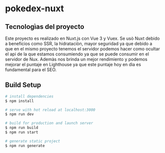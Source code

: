 # pokedex-nuxt

## Tecnologìas del proyecto

Este proyecto es realizado en Nuxt.js con Vue 3 y Vuex. Se usò Nuxt debido a beneficios como SSR, la hidrataciòn, mayor seguridad ya que debido a que en el mismo proyecto tenemos el servidor podemos hacer como ocultar el api de la que estamos consumiendo ya que se puede consumir en el servidor de Nux. Ademàs nos brinda un mejor rendimiento y podemos mejorar el puntaje en Lighthouse ya que este puntaje hoy en dìa es fundamental para el SEO.

## Build Setup

```bash
# install dependencies
$ npm install

# serve with hot reload at localhost:3000
$ npm run dev

# build for production and launch server
$ npm run build
$ npm run start

# generate static project
$ npm run generate
```

